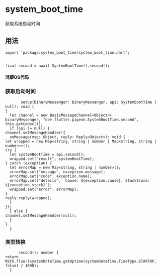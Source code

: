 # system_boot_time

获取系统启动时间

## 用法

    import 'package:system_boot_time/system_boot_time.dart';


    final second = await SystemBootTime().second();
  
  

#### 鸿蒙OS代码

### 获取启动时间

           setup(binaryMessenger: BinaryMessenger, api: SystemBootTime | null): void {
    {
      let channel = new BasicMessageChannel<Object>(
    binaryMessenger, "dev.flutter.pigeon.SystemBootTime.second", this.getCodec());
      if (api != null) {
    channel.setMessageHandler({
      onMessage(msg: Object, reply: Reply<Object>): void {
    let wrapped = new Map<string, string | number | Map<string, string | number>>();
    try {
      let systemBootTime = api.second();
      wrapped.set("result", systemBootTime);
    } catch (exception) {
      let errorMap = new Map<string, string | number>();
      errorMap.set("message", exception.message);
      errorMap.set("code", exception.name);
      errorMap.set("details", `Cause: ${exception.cause}, Stacktrace: ${exception.stack}`);
      wrapped.set("error", errorMap);
    }
    reply.reply(wrapped);
      }
    });
      } else {
    channel.setMessageHandler(null);
      }
    }
      }


### 类型转换

          second(): number {
    return Math.floor(systemDateTime.getUptime(systemDateTime.TimeType.STARTUP, false) / 1000);
      }
